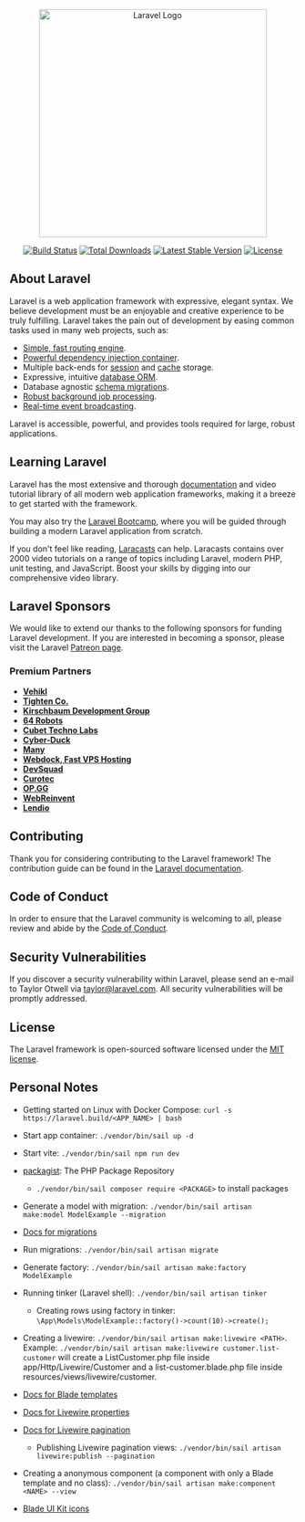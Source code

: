 <p align="center"><a href="https://laravel.com" target="_blank"><img src="https://raw.githubusercontent.com/laravel/art/master/logo-lockup/5%20SVG/2%20CMYK/1%20Full%20Color/laravel-logolockup-cmyk-red.svg" width="400" alt="Laravel Logo"></a></p>

<p align="center">
<a href="https://github.com/laravel/framework/actions"><img src="https://github.com/laravel/framework/workflows/tests/badge.svg" alt="Build Status"></a>
<a href="https://packagist.org/packages/laravel/framework"><img src="https://img.shields.io/packagist/dt/laravel/framework" alt="Total Downloads"></a>
<a href="https://packagist.org/packages/laravel/framework"><img src="https://img.shields.io/packagist/v/laravel/framework" alt="Latest Stable Version"></a>
<a href="https://packagist.org/packages/laravel/framework"><img src="https://img.shields.io/packagist/l/laravel/framework" alt="License"></a>
</p>

## About Laravel

Laravel is a web application framework with expressive, elegant syntax. We believe development must be an enjoyable and creative experience to be truly fulfilling. Laravel takes the pain out of development by easing common tasks used in many web projects, such as:

-   [Simple, fast routing engine](https://laravel.com/docs/routing).
-   [Powerful dependency injection container](https://laravel.com/docs/container).
-   Multiple back-ends for [session](https://laravel.com/docs/session) and [cache](https://laravel.com/docs/cache) storage.
-   Expressive, intuitive [database ORM](https://laravel.com/docs/eloquent).
-   Database agnostic [schema migrations](https://laravel.com/docs/migrations).
-   [Robust background job processing](https://laravel.com/docs/queues).
-   [Real-time event broadcasting](https://laravel.com/docs/broadcasting).

Laravel is accessible, powerful, and provides tools required for large, robust applications.

## Learning Laravel

Laravel has the most extensive and thorough [documentation](https://laravel.com/docs) and video tutorial library of all modern web application frameworks, making it a breeze to get started with the framework.

You may also try the [Laravel Bootcamp](https://bootcamp.laravel.com), where you will be guided through building a modern Laravel application from scratch.

If you don't feel like reading, [Laracasts](https://laracasts.com) can help. Laracasts contains over 2000 video tutorials on a range of topics including Laravel, modern PHP, unit testing, and JavaScript. Boost your skills by digging into our comprehensive video library.

## Laravel Sponsors

We would like to extend our thanks to the following sponsors for funding Laravel development. If you are interested in becoming a sponsor, please visit the Laravel [Patreon page](https://patreon.com/taylorotwell).

### Premium Partners

-   **[Vehikl](https://vehikl.com/)**
-   **[Tighten Co.](https://tighten.co)**
-   **[Kirschbaum Development Group](https://kirschbaumdevelopment.com)**
-   **[64 Robots](https://64robots.com)**
-   **[Cubet Techno Labs](https://cubettech.com)**
-   **[Cyber-Duck](https://cyber-duck.co.uk)**
-   **[Many](https://www.many.co.uk)**
-   **[Webdock, Fast VPS Hosting](https://www.webdock.io/en)**
-   **[DevSquad](https://devsquad.com)**
-   **[Curotec](https://www.curotec.com/services/technologies/laravel/)**
-   **[OP.GG](https://op.gg)**
-   **[WebReinvent](https://webreinvent.com/?utm_source=laravel&utm_medium=github&utm_campaign=patreon-sponsors)**
-   **[Lendio](https://lendio.com)**

## Contributing

Thank you for considering contributing to the Laravel framework! The contribution guide can be found in the [Laravel documentation](https://laravel.com/docs/contributions).

## Code of Conduct

In order to ensure that the Laravel community is welcoming to all, please review and abide by the [Code of Conduct](https://laravel.com/docs/contributions#code-of-conduct).

## Security Vulnerabilities

If you discover a security vulnerability within Laravel, please send an e-mail to Taylor Otwell via [taylor@laravel.com](mailto:taylor@laravel.com). All security vulnerabilities will be promptly addressed.

## License

The Laravel framework is open-sourced software licensed under the [MIT license](https://opensource.org/licenses/MIT).

## Personal Notes

-   Getting started on Linux with Docker Compose: `curl -s https://laravel.build/<APP_NAME> | bash`

-   Start app container: `./vendor/bin/sail up -d`

-   Start vite: `./vendor/bin/sail npm run dev`

-   [packagist](https://packagist.org/): The PHP Package Repository

    -   `./vendor/bin/sail composer require <PACKAGE>` to install packages

-   Generate a model with migration: `./vendor/bin/sail artisan make:model ModelExample --migration`

-   [Docs for migrations](https://laravel.com/docs/10.x/migrations)

-   Run migrations: `./vendor/bin/sail artisan migrate`

-   Generate factory: `./vendor/bin/sail artisan make:factory ModelExample`

-   Running tinker (Laravel shell): `./vendor/bin/sail artisan tinker`

    -   Creating rows using factory in tinker: `\App\Models\ModelExample::factory()->count(10)->create();`

-   Creating a livewire: `./vendor/bin/sail artisan make:livewire <PATH>`. Example: `./vendor/bin/sail artisan make:livewire customer.list-customer` will create a ListCustomer.php file inside app/Http/Livewire/Customer and a list-customer.blade.php file inside resources/views/livewire/customer.

-   [Docs for Blade templates](https://laravel.com/docs/10.x/blade)

-   [Docs for Livewire properties](https://laravel-livewire.com/docs/2.x/properties)

-   [Docs for Livewire pagination](https://laravel-livewire.com/docs/2.x/pagination)

    -   Publishing Livewire pagination views: `./vendor/bin/sail artisan livewire:publish --pagination`

-   Creating a anonymous component (a component with only a Blade template and no class): `./vendor/bin/sail artisan make:component <NAME> --view`

-   [Blade UI Kit icons](https://blade-ui-kit.com/blade-icons#search)
